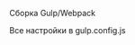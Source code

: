 Сборка Gulp/Webpack

Все настройки в gulp.config.js

<!---
HTML:

layout - статичные переиспользуемые шаблоны страниц
views - страницы, с подключением секций
sections - секции, разбитые по папкам шаблонов
components - общие компоненты
modals - модальные окна

Не используем глобальных оберток. В тек-м проекте они есть, нужно будет от них избавиться. 
Лучше "section->lw-container" вместо "wrap->section". Тогда проект становится универсальней.
-->

<!---
SCSS:

1) Используем БЭМ:
element
element__block
element__block--modifier

2) Не используем margin-top:
Элемент не должен отталкиваться от другого эл-та, лучше использовать margin-bottom у верхстоящего блока.
Это позволяет более универсально использовать компоненты

3) Именования общих классов начинаем с префикса lw:
lw-container, lw-title, lw-text и тд. Для того , чтобы избежать конфликтов со старым CSS и внутреннего понимания что это наши общие стили.

4) Все переиспользуеммые классы в extends.scss.

5) Все глобальные и неизменные для проекта стили в global.scss
-->

<!---
JS:
Придерживаемся DRY, используем чистый js и модули.
-->


